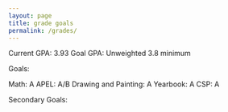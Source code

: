 ```yaml
---
layout: page
title: grade goals
permalink: /grades/
---
```

Current GPA: 3.93
Goal GPA: Unweighted 3.8 minimum

Goals:

Math: A 
APEL: A/B
Drawing and Painting: A
Yearbook: A
CSP: A

Secondary Goals:
